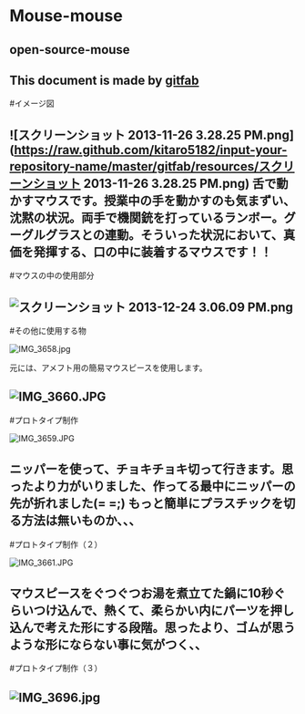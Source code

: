 # Mouse-mouse
## open-source-mouse
This document is made by [gitfab](http://gitfab.org)
---
#イメージ図

![スクリーンショット 2013-11-26 3.28.25 PM.png](https://raw.github.com/kitaro5182/input-your-repository-name/master/gitfab/resources/スクリーンショット 2013-11-26 3.28.25 PM.png)
舌で動かすマウスです。授業中の手を動かすのも気まずい、沈黙の状況。両手で機関銃を打っているランボー。グーグルグラスとの連動。そういった状況において、真価を発揮する、口の中に装着するマウスです！！
---
#マウスの中の使用部分

![スクリーンショット 2013-12-24 3.06.09 PM.png](https://raw.github.com/kitaro5182/Mouse-mouse/Mouse-in-the-mouth/gitfab/resources/スクリーンショット-2013-12-24-3.06.09-PM.png)
---
#その他に使用する物

![IMG_3658.jpg](https://raw.github.com/kitaro5182/Mouse-mouse/Mouse-in-the-mouth/gitfab/resources/IMG_3658.jpg)

元には、アメフト用の簡易マウスピースを使用します。

![IMG_3660.JPG](https://raw.github.com/kitaro5182/Mouse-mouse/Mouse-in-the-mouth/gitfab/resources/IMG_3660.JPG)
---
#プロトタイプ制作

![IMG_3659.JPG](https://raw.github.com/kitaro5182/Mouse-mouse/Mouse-in-the-mouth/gitfab/resources/IMG_3659.JPG)

ニッパーを使って、チョキチョキ切って行きます。思ったより力がいりました、作ってる最中にニッパーの先が折れました(= =;)
もっと簡単にプラスチックを切る方法は無いものか、、、
---
#プロトタイプ制作（２）


![IMG_3661.JPG](https://raw.github.com/kitaro5182/Mouse-mouse/Mouse-in-the-mouth/gitfab/resources/IMG_3661.JPG)

マウスピースをぐつぐつお湯を煮立てた鍋に10秒ぐらいつけ込んで、熱くて、柔らかい内にパーツを押し込んで考えた形にする段階。思ったより、ゴムが思うような形にならない事に気がつく、、
---
#プロトタイプ制作（３）


![IMG_3696.jpg](https://raw.github.com/kitaro5182/Mouse-mouse/Mouse-in-the-mouth/gitfab/resources/IMG_3696.jpg)
---

